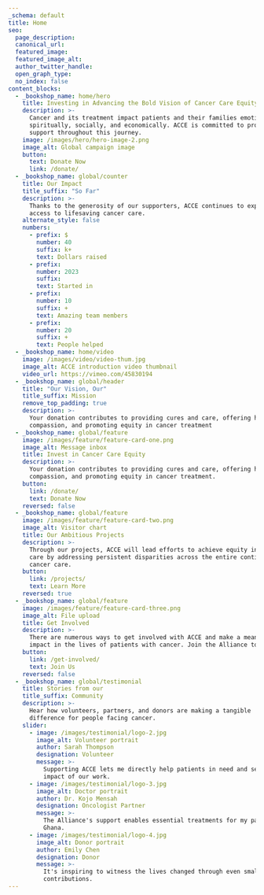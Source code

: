 ```yaml
---
_schema: default
title: Home
seo:
  page_description:
  canonical_url:
  featured_image:
  featured_image_alt:
  author_twitter_handle:
  open_graph_type:
  no_index: false
content_blocks:
  - _bookshop_name: home/hero
    title: Investing in Advancing the Bold Vision of Cancer Care Equity
    description: >-
      Cancer and its treatment impact patients and their families emotionally,
      spiritually, socially, and economically. ACCE is committed to providing
      support throughout this journey.
    image: /images/hero/hero-image-2.png
    image_alt: Global campaign image
    button:
      text: Donate Now
      link: /donate/
  - _bookshop_name: global/counter
    title: Our Impact
    title_suffix: "So Far"
    description: >-
      Thanks to the generosity of our supporters, ACCE continues to expand
      access to lifesaving cancer care.
    alternate_style: false
    numbers:
      - prefix: $
        number: 40
        suffix: k+
        text: Dollars raised
      - prefix:
        number: 2023
        suffix:
        text: Started in
      - prefix:
        number: 10
        suffix: +
        text: Amazing team members
      - prefix:
        number: 20
        suffix: +
        text: People helped
  - _bookshop_name: home/video
    image: /images/video/video-thum.jpg
    image_alt: ACCE introduction video thumbnail
    video_url: https://vimeo.com/45830194
  - _bookshop_name: global/header
    title: "Our Vision, Our"
    title_suffix: Mission
    remove_top_padding: true
    description: >-
      Your donation contributes to providing cures and care, offering hope and
      compassion, and promoting equity in cancer treatment
  - _bookshop_name: global/feature
    image: /images/feature/feature-card-one.png
    image_alt: Message inbox
    title: Invest in Cancer Care Equity
    description: >-
      Your donation contributes to providing cures and care, offering hope and
      compassion, and promoting equity in cancer treatment.
    button:
      link: /donate/
      text: Donate Now
    reversed: false
  - _bookshop_name: global/feature
    image: /images/feature/feature-card-two.png
    image_alt: Visitor chart
    title: Our Ambitious Projects
    description: >-
      Through our projects, ACCE will lead efforts to achieve equity in cancer
      care by addressing persistent disparities across the entire continuum of
      cancer care.
    button:
      link: /projects/
      text: Learn More
    reversed: true
  - _bookshop_name: global/feature
    image: /images/feature/feature-card-three.png
    image_alt: File upload
    title: Get Involved
    description: >-
      There are numerous ways to get involved with ACCE and make a meaningful
      impact in the lives of patients with cancer. Join the Alliance today.
    button:
      link: /get-involved/
      text: Join Us
    reversed: false
  - _bookshop_name: global/testimonial
    title: Stories from our
    title_suffix: Community
    description: >-
      Hear how volunteers, partners, and donors are making a tangible
      difference for people facing cancer.
    slider:
      - image: /images/testimonial/logo-2.jpg
        image_alt: Volunteer portrait
        author: Sarah Thompson
        designation: Volunteer
        message: >-
          Supporting ACCE lets me directly help patients in need and see the
          impact of our work.
      - image: /images/testimonial/logo-3.jpg
        image_alt: Doctor portrait
        author: Dr. Kojo Mensah
        designation: Oncologist Partner
        message: >-
          The Alliance's support enables essential treatments for my patients in
          Ghana.
      - image: /images/testimonial/logo-4.jpg
        image_alt: Donor portrait
        author: Emily Chen
        designation: Donor
        message: >-
          It's inspiring to witness the lives changed through even small
          contributions.
---
```

